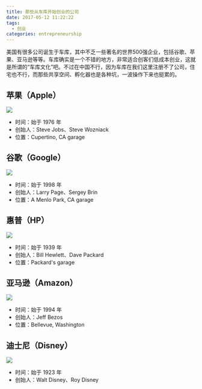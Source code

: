 ```yaml
---
title: 那些从车库开始创业的公司
date: 2017-05-12 11:22:22
tags:
  - 创业
categories: entrepreneurship
---
```


美国有很多公司诞生于车库，其中不乏一些著名的世界500强企业，包括谷歌、苹果、亚马逊等等。车库确实是一个不错的地方，非常适合创客们低成本创业，这就是所谓的“车库文化”吧。不过在中国不行，因为车库在我们这里注册不了公司，住宅也不行，而那些共享空间、孵化器也是各种坑，一波操作下来也挺累的。

## 苹果（Apple）

![](/images/startup/garage-apple.jpeg)


- 时间：始于 1976 年
- 创始人：Steve Jobs、Steve Wozniack
- 位置：Cupertino, CA garage

## 谷歌（Google）

![](/images/startup/garage-google.jpeg)

- 时间：始于 1998 年
- 创始人：Larry Page、Sergey Brin
- 位置：A Menlo Park, CA garage

## 惠普（HP）

![](/images/startup/garage-hp.jpeg)

- 时间：始于 1939 年
- 创始人：Bill Hewlett、Dave Packard
- 位置：Packard's garage

## 亚马逊（Amazon）

![](/images/startup/garage-amazon.png)

- 时间：始于 1994 年
- 创始人：Jeff Bezos
- 位置：Bellevue, Washington

## 迪士尼（Disney）

![](/images/startup/garage-disney.jpg)

- 时间：始于 1923 年
- 创始人：Walt Disney、Roy Disney
